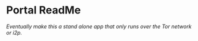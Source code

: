 # Portal ReadMe

*Eventually make this a stand alone app that only runs over the Tor network or i2p.*


